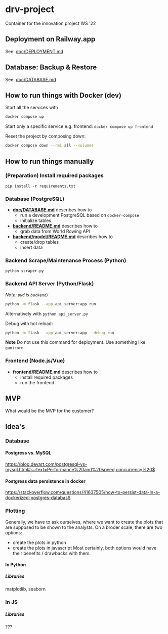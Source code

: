 # drv-project
Container for the innovation project WS '22

## Deployment on Railway.app

See: [doc/DEPLOYMENT.md](doc/DEPLOYMENT.md)

## Database: Backup & Restore

See: [doc/DATABASE.md](doc/DATABASE.md)

## How to run things with Docker (dev)

Start all the services with

```sh
docker compose up
```

Start only a specific service e.g. frontend: `docker compose up frontend`

Reset the project by composing down:

```sh
docker compose down --rmi all --volumes
```

## How to run things manually

### (Preparation) Install required packages

    pip install -r requirements.txt

### Database (PostgreSQL)

- **[doc/DATABASE.md](doc/DATABASE.md)** describes how to
    - run a development PostgreSQL based on `docker-compose`
    - initialize tables
- **[backend/README.md](backend/README.md)** describes how to
    - grab data from World Rowing API
- **[backend/model/README.md](backend/model/README.md)** describes how to
    - create/drop tables
    - insert data

### Backend Scrape/Maintenance Process (Python)

    python scraper.py

### Backend API Server (Python/Flask)

*Note: `pwd` is `backend/`*

```sh
python -m flask --app api_server:app run
```

Alternatively with `python api_server.py`

Debug with hot reload:

```sh
python -m flask --app api_server:app --debug run
```

**Note** Do not use this command for deployment. Use something like `gunicorn`.

### Frontend (Node.js/Vue)

- **frontend/README.md** describes how to
    - install required packages
    - run the frontend



## MVP
What would be the MVP for the customer?


## Idea's

### Database
#### Postgress vs. MySQL
https://blog.devart.com/postgresql-vs-mysql.html#:~:text=Performance%20and%20speed,concurrency%20$

#### Postgress data persistence in docker
https://stackoverflow.com/questions/41637505/how-to-persist-data-in-a-dockerized-postgres-databas$





### Plotting
Generally, we have to ask ourselves, where we want to create the plots that are supposed to be shown to the analysts.
On a broder scale, there are two options:
- create the plots in python
- create the plots in javascript
Most certainly, both options would have their benefits / drawbacks with them.

#### In Python
##### Libraries
matplotlib, seaborn

### In JS
##### Libraries
???